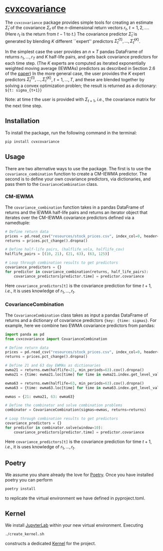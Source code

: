 # [cvxcovariance](http://www.cvxgrp.org/cov_pred_finance)

The `cvxcovariance` package
provides simple tools for creating an estimate $\hat\Sigma_t$ of the covariance $\Sigma_t$ of the $n$-dimensional return vectors $r_t$, $t=1,2,\ldots$. (Here $r_t$ is the return from $t-1$ to $t$.) The covariance predictor $\hat\Sigma_t$ is generated by blending $K$ different ``expert'' predictors $\hat\Sigma_t^{(1)},\ldots,\hat\Sigma_t^{(K)}$.

In the simplest case the user provides an $n\times T$ pandas DataFrame
of returns $r_1,\ldots,r_T$ and $K$ half-life pairs, and gets back covariance predictors for each time
step. (The $K$ experts are computed as iterated exponentially weighted moving average (IEWMAs) predictors as described in Section 2.6 of the [paper](https://web.stanford.edu/~boyd/papers/pdf/cov_pred_finance.pdf)) In the more general case, the user provides the $K$ expert predictors $\hat\Sigma_t^{(1)},\ldots,\hat\Sigma_t^{(K)}$, $t=1,\ldots,T$, and these are blended together by solving a convex optimization problen; the result is returned as a dictionary: `${t: sigma_{t+1}}`


Note: at time $t$ the user is provided with $\Sigma_{t+1}$,
$\textit{i.e.}$, the covariance matrix for the next time step.

## Installation
To install the package, run the following command in the terminal:

```bash
pip install cvxcovariance
```

## Usage
There are two alternative ways to use the package. The first is to use the
`covariance_combination`
 function to create a CM-IEWMA predictor. The
second is to define your own covariance predictors, via dictionaries, and pass
them to the `CovarianceCombination` class.

### CM-IEWMA
The `covariance_combination` function takes in a pandas DataFrame of
returns and the IEWMA half-life pairs and returns an iterator object that
iterates over the CM-IEWMA covariance predictors defined via a namedtuple:
    
```python
# Define return data
prices = pd.read_csv("resources/stock_prices.csv", index_col=0, header=0, parse_dates=True).ffill()
returns = prices.pct_change().dropna()

# Define half-life pairs, (halflife_vola, halflife_cov)
halflife_pairs = [(10, 21), (21, 63), (63, 125)]

# Loop through combination results to get predictors
covariance_predictors = {}
for predictor in covariance_combination(returns, half_life_pairs):
    covariance_predictors[predictor.time] = predictor.covariance
```
Here `covariance_predictors[t]` is the covariance prediction for time $t+1$, $\textit{i.e.}$, it is uses knowledge of $r_1,\ldots,r_t$.

### CovarianceCombination
The `CovarianceCombination` class takes as input a pandas DataFrame of
returns and a dictionary of covariance predictors `{key: {time:
sigmas}`. For example, here we combine two EWMA covariance predictors from pandas:

```python
import panda as pd
from cvxcovariance import CovarianceCombination

# Define return data
prices = pd.read_csv("resources/stock_prices.csv", index_col=0, header=0, parse_dates=True).ffill()
returns = prices.pct_change().dropna()

# Define 21 and 63 day EWMAs as dictionaries
ewma21 = returns.ewm(halflife=21, min_periods=63).cov().dropna()
ewma21 = {time: ewma21.loc[time] for time in ewma21.index.get_level_values(0).unique()}

ewma63 = returns.ewm(halflife=63, min_periods=63).cov().dropna()
ewma63 = {time: ewma63.loc[time] for time in ewma63.index.get_level_values(0).unique()}

ewmas = {21: ewma21, 63: ewma63}

# Define the combinator and solve combination problems
combinator = CovarianceCombination(sigmas=ewmas, returns=returns)

# Loop through combination results to get predictors
covariance_predictors = {}
for predictor in combinator.solve(window=10):
    covariance_predictors[predictor.time] = predictor.covariance
```
Here `covariance_predictors[t]` is the covariance prediction for time $t+1$, $\textit{i.e.}$, it is uses knowledge of $r_1,\ldots,r_t$.

## Poetry

We assume you share already the love for [Poetry](https://python-poetry.org).
Once you have installed poetry you can perform

```bash
poetry install
```

to replicate the virtual environment we have defined in pyproject.toml.

## Kernel

We install [JupyterLab](https://jupyter.org) within your new virtual
environment. Executing

```bash
./create_kernel.sh
```

constructs a dedicated
[Kernel](https://docs.jupyter.org/en/latest/projects/kernels.html) for the
project.


